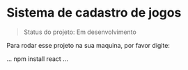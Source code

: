 <h1>Sistema de cadastro de jogos</h1>

> Status do projeto: Em desenvolvimento 

Para rodar esse projeto na sua maquina, por favor digite:

...
npm install react
...
